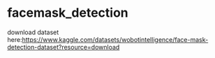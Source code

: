 # facemask_detection
download dataset here:https://www.kaggle.com/datasets/wobotintelligence/face-mask-detection-dataset?resource=download
